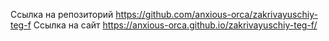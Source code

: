 Ссылка на репозиторий
https://github.com/anxious-orca/zakrivayuschiy-teg-f
Ссылка на сайт
https://anxious-orca.github.io/zakrivayuschiy-teg-f/